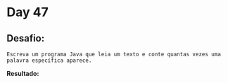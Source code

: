 # Day 47

## Desafio:

	Escreva um programa Java que leia um texto e conte quantas vezes uma palavra específica aparece.

**Resultado:**

```java

